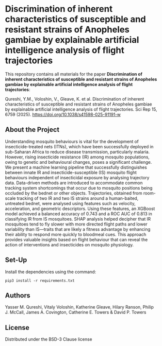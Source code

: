 # Discrimination of inherent characteristics of susceptible and resistant strains of Anopheles gambiae by explainable artificial intelligence analysis of flight trajectories

This repository contains all materials for the paper **Discrimination of inherent characteristics of susceptible and resistant strains of Anopheles gambiae by explainable artificial intelligence analysis of flight trajectories**:

Qureshi, Y.M., Voloshin, V., Gleave, K. et al. Discrimination of inherent characteristics of susceptible and resistant strains of Anopheles gambiae by explainable artificial intelligence analysis of flight trajectories. Sci Rep 15, 6759 (2025). https://doi.org/10.1038/s41598-025-91191-w

## About the Project

Understanding mosquito behaviours is vital for the development of insecticide-treated nets (ITNs), which have been successfully deployed in sub-Saharan Africa to reduce disease transmission, particularly malaria. However, rising insecticide resistance (IR) among mosquito populations, owing to genetic and behavioural changes, poses a significant challenge. We present a machine learning pipeline that successfully distinguishes between innate IR and insecticide-susceptible (IS) mosquito flight behaviours independent of insecticidal exposure by analysing trajectory data. Data-driven methods are introduced to accommodate common tracking system shortcomings that occur due to mosquito positions being occluded by the bednet or other objects. Trajectories, obtained from room-scale tracking of two IR and two IS strains around a human-baited, untreated bednet, were analysed using features such as velocity, acceleration, and geometric descriptors. Using these features, an XGBoost model achieved a balanced accuracy of 0.743 and a ROC AUC of 0.813 in classifying IR from IS mosquitoes. SHAP analysis helped decipher that IR mosquitoes tend to fly slower with more directed flight paths and lower variability than IS—traits that are likely a fitness advantage by enhancing their ability to respond more quickly to bloodmeal cues. This approach provides valuable insights based on flight behaviour that can reveal the action of interventions and insecticides on mosquito physiology.

## Set-Up

Install the dependencies using the command:
```
pip3 install -r requirements.txt
```

## Authors
Yasser M. Qureshi, Vitaly Voloshin, Katherine Gleave, Hilary Ranson, Philip J. McCall, James A. Covington, Catherine E. Towers & David P. Towers 

## License
Distributed under the BSD-3 Clause license
